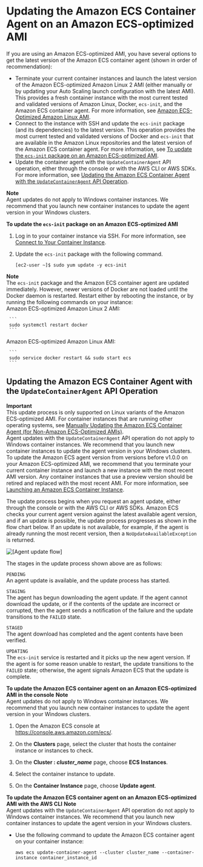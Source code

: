 # Updating the Amazon ECS Container Agent on an Amazon ECS\-optimized AMI<a name="agent-update-ecs-ami"></a>

If you are using an Amazon ECS\-optimized AMI, you have several options to get the latest version of the Amazon ECS container agent \(shown in order of recommendation\):
+ Terminate your current container instances and launch the latest version of the Amazon ECS\-optimized Amazon Linux 2 AMI \(either manually or by updating your Auto Scaling launch configuration with the latest AMI\)\. This provides a fresh container instance with the most current tested and validated versions of Amazon Linux, Docker, `ecs-init`, and the Amazon ECS container agent\. For more information, see [Amazon ECS\-Optimized Amazon Linux AMI](ecs-optimized_AMI.md)\.
+ Connect to the instance with SSH and update the `ecs-init` package \(and its dependencies\) to the latest version\. This operation provides the most current tested and validated versions of Docker and `ecs-init` that are available in the Amazon Linux repositories and the latest version of the Amazon ECS container agent\. For more information, see [To update the `ecs-init` package on an Amazon ECS\-optimized AMI](#procedure_update_ecs-init)\.
+ Update the container agent with the `UpdateContainerAgent` API operation, either through the console or with the AWS CLI or AWS SDKs\. For more information, see [Updating the Amazon ECS Container Agent with the `UpdateContainerAgent` API Operation](#agent-update-api)\.

**Note**  
Agent updates do not apply to Windows container instances\. We recommend that you launch new container instances to update the agent version in your Windows clusters\.<a name="procedure_update_ecs-init"></a>

**To update the `ecs-init` package on an Amazon ECS\-optimized AMI**

1. Log in to your container instance via SSH\. For more information, see [Connect to Your Container Instance](instance-connect.md)\.

1. Update the `ecs-init` package with the following command\.

   ```
   [ec2-user ~]$ sudo yum update -y ecs-init
   ```
**Note**  
The `ecs-init` package and the Amazon ECS container agent are updated immediately\. However, newer versions of Docker are not loaded until the Docker daemon is restarted\. Restart either by rebooting the instance, or by running the following commands on your instance:  
Amazon ECS\-optimized Amazon Linux 2 AMI:  

     ```
     sudo systemctl restart docker
     ```
Amazon ECS\-optimized Amazon Linux AMI:  

     ```
     sudo service docker restart && sudo start ecs
     ```

## Updating the Amazon ECS Container Agent with the `UpdateContainerAgent` API Operation<a name="agent-update-api"></a>

**Important**  
This update process is only supported on Linux variants of the Amazon ECS\-optimized AMI\. For container instances that are running other operating systems, see [Manually Updating the Amazon ECS Container Agent \(for Non\-Amazon ECS\-Optimized AMIs\)](manually_update_agent.md)\.  
Agent updates with the `UpdateContainerAgent` API operation do not apply to Windows container instances\. We recommend that you launch new container instances to update the agent version in your Windows clusters\.
To update the Amazon ECS agent version from versions before v1\.0\.0 on your Amazon ECS\-optimized AMI, we recommend that you terminate your current container instance and launch a new instance with the most recent AMI version\. Any container instances that use a preview version should be retired and replaced with the most recent AMI\. For more information, see [Launching an Amazon ECS Container Instance](launch_container_instance.md)\.

The update process begins when you request an agent update, either through the console or with the AWS CLI or AWS SDKs\. Amazon ECS checks your current agent version against the latest available agent version, and if an update is possible, the update process progresses as shown in the flow chart below\. If an update is not available, for example, if the agent is already running the most recent version, then a `NoUpdateAvailableException` is returned\.

![\[Agent update flow\]](http://docs.aws.amazon.com/AmazonECS/latest/developerguide/images/update-flow.png)

The stages in the update process shown above are as follows:

`PENDING`  
An agent update is available, and the update process has started\.

`STAGING`  
The agent has begun downloading the agent update\. If the agent cannot download the update, or if the contents of the update are incorrect or corrupted, then the agent sends a notification of the failure and the update transitions to the `FAILED` state\.

`STAGED`  
The agent download has completed and the agent contents have been verified\.

`UPDATING`  
The `ecs-init` service is restarted and it picks up the new agent version\. If the agent is for some reason unable to restart, the update transitions to the `FAILED` state; otherwise, the agent signals Amazon ECS that the update is complete\.<a name="procedure-ecs-ami-update"></a>

**To update the Amazon ECS container agent on an Amazon ECS\-optimized AMI in the console**
**Note**  
Agent updates do not apply to Windows container instances\. We recommend that you launch new container instances to update the agent version in your Windows clusters\.

1. Open the Amazon ECS console at [https://console\.aws\.amazon\.com/ecs/](https://console.aws.amazon.com/ecs/)\.

1. On the **Clusters** page, select the cluster that hosts the container instance or instances to check\.

1. On the **Cluster : *cluster\_name*** page, choose **ECS Instances**\.

1. Select the container instance to update\.

1. On the **Container Instance** page, choose **Update agent**\.<a name="procedure-ecs-ami-update-cli"></a>

**To update the Amazon ECS container agent on an Amazon ECS\-optimized AMI with the AWS CLI**
**Note**  
Agent updates with the `UpdateContainerAgent` API operation do not apply to Windows container instances\. We recommend that you launch new container instances to update the agent version in your Windows clusters\.
+ Use the following command to update the Amazon ECS container agent on your container instance:

  ```
  aws ecs update-container-agent --cluster cluster_name --container-instance container_instance_id
  ```